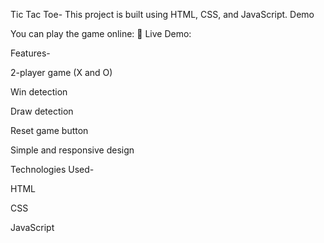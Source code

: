 Tic Tac Toe-
This project is built using HTML, CSS, and JavaScript.
Demo

You can play the game online:
🔹 Live Demo: 


Features-

2-player game (X and O)

Win detection

Draw detection

Reset game button

Simple and responsive design

Technologies Used-

HTML

CSS

JavaScript
